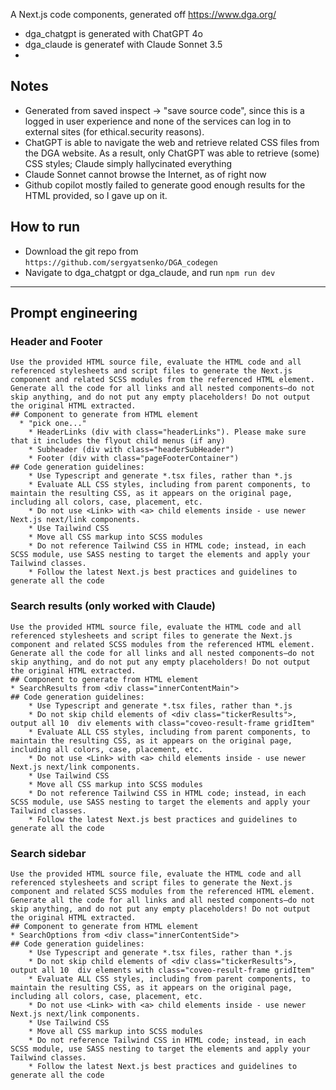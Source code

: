 A Next.js code components, generated off https://www.dga.org/ 
* dga_chatgpt is generated with ChatGPT 4o
* dga_claude is generatef with Claude Sonnet 3.5
* 
## Notes
* Generated from saved inspect -> "save source code", since this is a logged in user experience and none of the services can log in to external sites (for ethical.security reasons).   
* ChatGPT is able to navigate the web and retrieve related CSS files from the DGA website. As a result, only ChatGPT was able to retrieve (some) CSS styles; Claude simply hallycinated everything 
* Claude Sonnet cannot browse the Internet, as of right now
* Github copilot mostly failed to generate good enough results for the HTML provided, so I gave up on it. 

## How to run
* Download the git repo from `https://github.com/sergyatsenko/DGA_codegen`
* Navigate to dga_chatgpt or dga_claude, and run `npm run dev`

---

## Prompt engineering
### Header and Footer
```
Use the provided HTML source file, evaluate the HTML code and all referenced stylesheets and script files to generate the Next.js component and related SCSS modules from the referenced HTML element. Generate all the code for all links and all nested components—do not skip anything, and do not put any empty placeholders! Do not output the original HTML extracted. 
## Component to generate from HTML element
  * "pick one..."
    * HeaderLinks (div with class="headerLinks"). Please make sure that it includes the flyout child menus (if any)
    * Subheader (div with class="headerSubHeader")
    * Footer (div with class="pageFooterContainer")
## Code generation guidelines:
	* Use Typescript and generate *.tsx files, rather than *.js
	* Evaluate ALL CSS styles, including from parent components, to maintain the resulting CSS, as it appears on the original page, including all colors, case, placement, etc. 
	* Do not use <Link> with <a> child elements inside - use newer Next.js next/link components.
	* Use Tailwind CSS
	* Move all CSS markup into SCSS modules
	* Do not reference Tailwind CSS in HTML code; instead, in each SCSS module, use SASS nesting to target the elements and apply your Tailwind classes. 
	* Follow the latest Next.js best practices and guidelines to generate all the code 
```

### Search results (only worked with Claude)
```
Use the provided HTML source file, evaluate the HTML code and all referenced stylesheets and script files to generate the Next.js component and related SCSS modules from the referenced HTML element. Generate all the code for all links and all nested components—do not skip anything, and do not put any empty placeholders! Do not output the original HTML extracted. 
## Component to generate from HTML element
* SearchResults from <div class="innerContentMain">
## Code generation guidelines:
	* Use Typescript and generate *.tsx files, rather than *.js
	* Do not skip child elements of <div class="tickerResults">, output all 10  div elements with class="coveo-result-frame gridItem"
	* Evaluate ALL CSS styles, including from parent components, to maintain the resulting CSS, as it appears on the original page, including all colors, case, placement, etc. 
	* Do not use <Link> with <a> child elements inside - use newer Next.js next/link components.
	* Use Tailwind CSS
	* Move all CSS markup into SCSS modules
	* Do not reference Tailwind CSS in HTML code; instead, in each SCSS module, use SASS nesting to target the elements and apply your Tailwind classes. 
	* Follow the latest Next.js best practices and guidelines to generate all the code
```
### Search sidebar
```
Use the provided HTML source file, evaluate the HTML code and all referenced stylesheets and script files to generate the Next.js component and related SCSS modules from the referenced HTML element. Generate all the code for all links and all nested components—do not skip anything, and do not put any empty placeholders! Do not output the original HTML extracted. 
## Component to generate from HTML element
* SearchOptions from <div class="innerContentSide">
## Code generation guidelines:
	* Use Typescript and generate *.tsx files, rather than *.js
	* Do not skip child elements of <div class="tickerResults">, output all 10  div elements with class="coveo-result-frame gridItem"
	* Evaluate ALL CSS styles, including from parent components, to maintain the resulting CSS, as it appears on the original page, including all colors, case, placement, etc. 
	* Do not use <Link> with <a> child elements inside - use newer Next.js next/link components.
	* Use Tailwind CSS
	* Move all CSS markup into SCSS modules
	* Do not reference Tailwind CSS in HTML code; instead, in each SCSS module, use SASS nesting to target the elements and apply your Tailwind classes. 
	* Follow the latest Next.js best practices and guidelines to generate all the code
```
